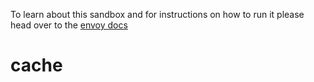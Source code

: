 To learn about this sandbox and for instructions on how to run it please head over
to the [envoy docs](https://www.envoyproxy.io/docs/envoy/latest/start/sandboxes/cache.html)
# cache
